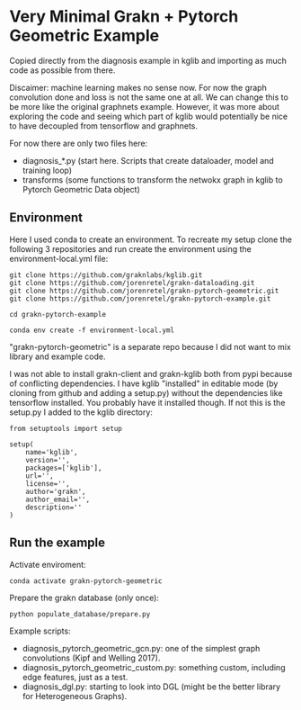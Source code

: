 Very Minimal Grakn + Pytorch Geometric Example
==============================================

Copied directly from the diagnosis example in kglib and importing
as much code as possible from there. 

Discaimer: machine learning makes no sense now. For now the graph convolution
done and loss is not the same one at all. We can change this to be
more like the original graphnets example. However, it was more about
exploring the code and seeing which part of kglib would potentially
be nice to have decoupled from tensorflow and graphnets.

For now there are only two files here:

* diagnosis_*.py (start here. Scripts that create dataloader, model and training loop)
* transforms (some functions to transform the netwokx graph in kglib to
  Pytorch Geometric Data object)

## Environment
Here I used conda to create an environment. To recreate my setup
clone the following 3 repositories and run create the environment
using the environment-local.yml file:

```
git clone https://github.com/graknlabs/kglib.git
git clone https://github.com/jorenretel/grakn-dataloading.git
git clone https://github.com/jorenretel/grakn-pytorch-geometric.git
git clone https://github.com/jorenretel/grakn-pytorch-example.git

cd grakn-pytorch-example

conda env create -f environment-local.yml
```

"grakn-pytorch-geometric" is a separate repo because I did not want to mix
library and example code.

I was not able to install grakn-client and grakn-kglib both from pypi
because of conflicting dependencies. I have kglib "installed" in editable
mode (by cloning from github and adding a setup.py) without the
dependencies like tensorflow installed. You probably have it installed though.
If not this is the setup.py I added to the kglib directory:

```
from setuptools import setup

setup(
    name='kglib',
    version='',
    packages=['kglib'],
    url='',
    license='',
    author='grakn',
    author_email='',
    description=''
)
```

## Run the example

Activate enviroment:
```
conda activate grakn-pytorch-geometric
```

Prepare the grakn database (only once):
```
python populate_database/prepare.py
```

Example scripts:

* diagnosis_pytorch_geometric_gcn.py: one of the simplest graph convolutions (Kipf and Welling 2017).
* diagnosis_pytorch_geometric_custom.py: something custom, including edge features, just as a test.
* diagnosis_dgl.py: starting to look into DGL (might be the better library for Heterogeneous Graphs).



